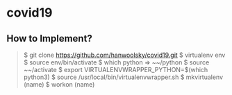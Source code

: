 # covid19

## How to Implement?
> $ git clone https://github.com/hanwoolsky/covid19.git
> $ virtualenv env
> $ source env/bin/activate
> $ which python => ~~/python
> $ source ~~/activate
> $ export VIRTUALENVWRAPPER_PYTHON=$(which python3)
> $ source /usr/local/bin/virtualenvwrapper.sh
> $ mkvirtualenv (name)
> $ workon (name)
